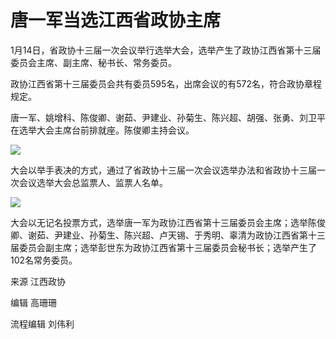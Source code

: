 # 唐一军当选江西省政协主席

1月14日，省政协十三届一次会议举行选举大会，选举产生了政协江西省第十三届委员会主席、副主席、秘书长、常务委员。

政协江西省第十三届委员会共有委员595名，出席会议的有572名，符合政协章程规定。

唐一军、姚增科、陈俊卿、谢茹、尹建业、孙菊生、陈兴超、胡强、张勇、刘卫平在选举大会主席台前排就座。陈俊卿主持会议。

![](https://inews.gtimg.com/newsapp_bt/0/15610418661/1000)

大会以举手表决的方式，通过了省政协十三届一次会议选举办法和省政协十三届一次会议选举大会总监票人、监票人名单。

![](https://inews.gtimg.com/newsapp_bt/0/15610418637/1000)

大会以无记名投票方式，选举唐一军为政协江西省第十三届委员会主席；选举陈俊卿、谢茹、尹建业、孙菊生、陈兴超、卢天锡、于秀明、辜清为政协江西省第十三届委员会副主席；选举彭世东为政协江西省第十三届委员会秘书长；选举产生了102名常务委员。

来源 江西政协

编辑 高珊珊

流程编辑 刘伟利

